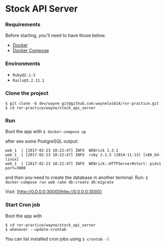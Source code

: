 # Stock API Server

### Requirements
Before starting, you'll need to have those below.
* [Docker](https://docs.docker.com/)
* [Docker Compose](https://docs.docker.com/compose/)

### Environments
* `Ruby@2.1.5`
* `Rails@3.2.11.1`

### Clone the project
```
$ git clone -b dev/wayne git@github.com:waynelai614/ror-practice.git
$ cd ror-practice/wayne/stock_api_server
```
### Run
Boot the app with
`$ docker-compose up`

after see some PostgreSQL output:
```
web_1  | [2017-02-23 10:22:47] INFO  WEBrick 1.3.1
web_1  | [2017-02-23 10:22:47] INFO  ruby 2.1.5 (2014-11-13) [x86_64-linux]
web_1  | [2017-02-23 10:22:47] INFO  WEBrick::HTTPServer#start: pid=1 port=3000
```
and then you need to create the database in another terminal.
Run: `$ docker-compose run web rake db:create db:migrate`

Visit: [http://0.0.0.0:3000](http://0.0.0.0:3000)

### Start Cron job
Boot the app with
```
$ cd ror-practice/wayne/stock_api_server
$ whenever --update-crontab
```
You can list installed cron jobs using `$ crontab -l`
